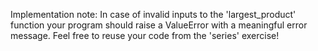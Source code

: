 Implementation note:
In case of invalid inputs to the 'largest_product' function
your program should raise a ValueError with a meaningful error message.
Feel free to reuse your code from the 'series' exercise!
